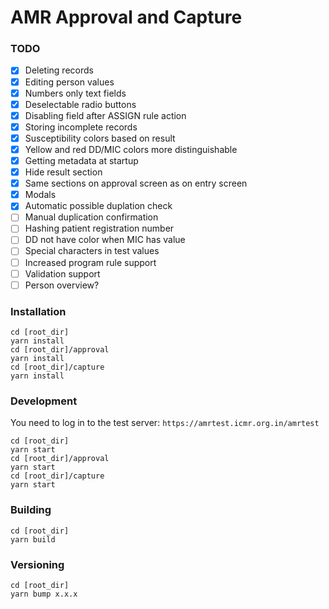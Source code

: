# AMR Approval and Capture

### TODO
- [x] Deleting records
- [x] Editing person values
- [x] Numbers only text fields
- [x] Deselectable radio buttons
- [x] Disabling field after ASSIGN rule action
- [x] Storing incomplete records
- [x] Susceptibility colors based on result
- [x] Yellow and red DD/MIC colors more distinguishable
- [x] Getting metadata at startup
- [x] Hide result section
- [x] Same sections on approval screen as on entry screen
- [x] Modals
- [x] Automatic possible duplation check
- [ ] Manual duplication confirmation
- [ ] Hashing patient registration number
- [ ] DD not have color when MIC has value
- [ ] Special characters in test values
- [ ] Increased program rule support
- [ ] Validation support
- [ ] Person overview?

### Installation
```
cd [root_dir]
yarn install
cd [root_dir]/approval
yarn install
cd [root_dir]/capture
yarn install
```

### Development
You need to log in to the test server:
`https://amrtest.icmr.org.in/amrtest`

```
cd [root_dir]
yarn start
cd [root_dir]/approval
yarn start
cd [root_dir]/capture
yarn start
```

### Building
```
cd [root_dir]
yarn build
```

### Versioning
```
cd [root_dir]
yarn bump x.x.x
```